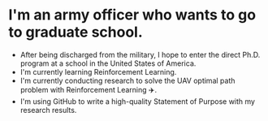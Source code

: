 I'm an army officer who wants to go to graduate school.
===========
* After being discharged from the military, I hope to enter the direct Ph.D. program at a school in the United States of America.
* I'm currently learning Reinforcement Learning.
* I'm currently conducting research to solve the UAV optimal path problem with Reinforcement Learning :airplane:.
* I'm using GitHub to write a high-quality Statement of Purpose with my research results.

